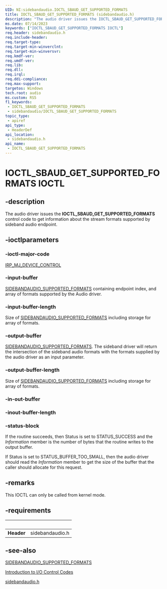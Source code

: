 ```yaml
---
UID: NI:sidebandaudio.IOCTL_SBAUD_GET_SUPPORTED_FORMATS
title: IOCTL_SBAUD_GET_SUPPORTED_FORMATS (sidebandaudio.h)
description: "The audio driver issues the IOCTL_SBAUD_GET_SUPPORTED_FORMATS control code to get information about the stream formats supported by sideband audio endpoint."
ms.date: 07/14/2023
keywords: ["IOCTL_SBAUD_GET_SUPPORTED_FORMATS IOCTL"]
req.header: sidebandaudio.h
req.include-header: 
req.target-type: 
req.target-min-winverclnt: 
req.target-min-winversvr: 
req.kmdf-ver: 
req.umdf-ver: 
req.lib: 
req.dll: 
req.irql: 
req.ddi-compliance: 
req.max-support: 
targetos: Windows
tech.root: audio
ms.custom: RS5
f1_keywords:
 - IOCTL_SBAUD_GET_SUPPORTED_FORMATS
 - sidebandaudio/IOCTL_SBAUD_GET_SUPPORTED_FORMATS
topic_type:
 - apiref
api_type:
 - HeaderDef
api_location:
 - sidebandaudio.h
api_name:
 - IOCTL_SBAUD_GET_SUPPORTED_FORMATS
---
```


# IOCTL_SBAUD_GET_SUPPORTED_FORMATS IOCTL

## -description

The audio driver issues the **IOCTL_SBAUD_GET_SUPPORTED_FORMATS** control code to get information about the stream formats supported by sideband audio endpoint.

## -ioctlparameters

### -ioctl-major-code

[IRP_MJ_DEVICE_CONTROL](/windows-hardware/drivers/kernel/irp-mj-device-control)

### -input-buffer

[SIDEBANDAUDIO_SUPPORTED_FORMATS](./ns-sidebandaudio-_sidebandaudio_supported_formats.md) containing endpoint index, and array of formats supported by the Audio driver.

### -input-buffer-length

Size of [SIDEBANDAUDIO_SUPPORTED_FORMATS](./ns-sidebandaudio-_sidebandaudio_supported_formats.md) including storage for array of formats.

### -output-buffer

[SIDEBANDAUDIO_SUPPORTED_FORMATS](./ns-sidebandaudio-_sidebandaudio_supported_formats.md). The sideband driver will return the intersection of the sideband audio formats with the formats supplied by the audio driver as an input parameter.

### -output-buffer-length

Size of [SIDEBANDAUDIO_SUPPORTED_FORMATS](./ns-sidebandaudio-_sidebandaudio_supported_formats.md) including storage for array of formats.

### -in-out-buffer

### -inout-buffer-length

### -status-block

If the routine succeeds, then Status is set to STATUS_SUCCESS and the <i>Information</i> member is the number of bytes that the routine writes to the output buffer.

If Status is set to STATUS_BUFFER_TOO_SMALL, then the audio driver should read the <i>Information</i> member to get the size of the buffer that the caller should allocate for this request.

## -remarks

This IOCTL can only be called from kernel mode.

## -requirements

| &nbsp; | &nbsp; |
| ---- |:---- |
| **Header** | sidebandaudio.h |

## -see-also

[SIDEBANDAUDIO_SUPPORTED_FORMATS](./ns-sidebandaudio-_sidebandaudio_supported_formats.md)

[Introduction to I/O Control Codes](/windows-hardware/drivers/kernel/introduction-to-i-o-control-codes)

[sidebandaudio.h](index.md)